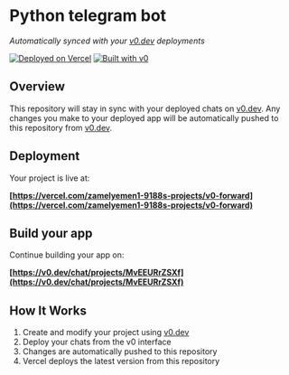# Python telegram bot

*Automatically synced with your [v0.dev](https://v0.dev) deployments*

[![Deployed on Vercel](https://img.shields.io/badge/Deployed%20on-Vercel-black?style=for-the-badge&logo=vercel)](https://vercel.com/zamelyemen1-9188s-projects/v0-forward)
[![Built with v0](https://img.shields.io/badge/Built%20with-v0.dev-black?style=for-the-badge)](https://v0.dev/chat/projects/MvEEURrZSXf)

## Overview

This repository will stay in sync with your deployed chats on [v0.dev](https://v0.dev).
Any changes you make to your deployed app will be automatically pushed to this repository from [v0.dev](https://v0.dev).

## Deployment

Your project is live at:

**[https://vercel.com/zamelyemen1-9188s-projects/v0-forward](https://vercel.com/zamelyemen1-9188s-projects/v0-forward)**

## Build your app

Continue building your app on:

**[https://v0.dev/chat/projects/MvEEURrZSXf](https://v0.dev/chat/projects/MvEEURrZSXf)**

## How It Works

1. Create and modify your project using [v0.dev](https://v0.dev)
2. Deploy your chats from the v0 interface
3. Changes are automatically pushed to this repository
4. Vercel deploys the latest version from this repository